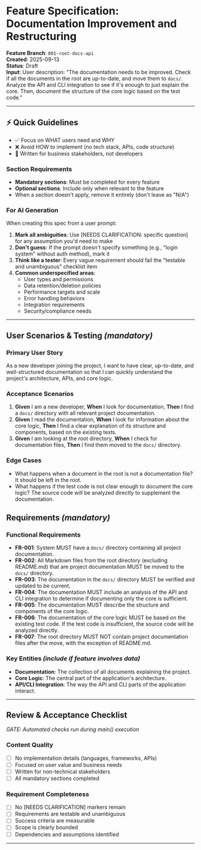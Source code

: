 # Feature Specification: Documentation Improvement and Restructuring

**Feature Branch**: `001-root-docs-api`  
**Created**: 2025-09-13  
**Status**: Draft  
**Input**: User description: "The documentation needs to be improved. Check if all the documents in the root are up-to-date, and move them to `docs/`. Analyze the API and CLI integration to see if it's enough to just explain the core. Then, document the structure of the core logic based on the test code."

---

## ⚡ Quick Guidelines
- ✅ Focus on WHAT users need and WHY
- ❌ Avoid HOW to implement (no tech stack, APIs, code structure)
- 👥 Written for business stakeholders, not developers

### Section Requirements
- **Mandatory sections**: Must be completed for every feature
- **Optional sections**: Include only when relevant to the feature
- When a section doesn't apply, remove it entirely (don't leave as "N/A")

### For AI Generation
When creating this spec from a user prompt:
1. **Mark all ambiguities**: Use [NEEDS CLARIFICATION: specific question] for any assumption you'd need to make
2. **Don't guess**: If the prompt doesn't specify something (e.g., "login system" without auth method), mark it
3. **Think like a tester**: Every vague requirement should fail the "testable and unambiguous" checklist item
4. **Common underspecified areas**:
   - User types and permissions
   - Data retention/deletion policies  
   - Performance targets and scale
   - Error handling behaviors
   - Integration requirements
   - Security/compliance needs

---

## User Scenarios & Testing *(mandatory)*

### Primary User Story
As a new developer joining the project, I want to have clear, up-to-date, and well-structured documentation so that I can quickly understand the project's architecture, APIs, and core logic.

### Acceptance Scenarios
1. **Given** I am a new developer, **When** I look for documentation, **Then** I find a `docs/` directory with all relevant project documentation.
2. **Given** I read the documentation, **When** I look for information about the core logic, **Then** I find a clear explanation of its structure and components, based on the existing tests.
3. **Given** I am looking at the root directory, **When** I check for documentation files, **Then** I find them moved to the `docs/` directory.

### Edge Cases
- What happens when a document in the root is not a documentation file? It should be left in the root.
- What happens if the test code is not clear enough to document the core logic? The source code will be analyzed directly to supplement the documentation.

## Requirements *(mandatory)*

### Functional Requirements
- **FR-001**: System MUST have a `docs/` directory containing all project documentation.
- **FR-002**: All Markdown files from the root directory (excluding README.md) that are project documentation MUST be moved to the `docs/` directory.
- **FR-003**: The documentation in the `docs/` directory MUST be verified and updated to be current.
- **FR-004**: The documentation MUST include an analysis of the API and CLI integration to determine if documenting only the core is sufficient.
- **FR-005**: The documentation MUST describe the structure and components of the core logic.
- **FR-006**: The documentation of the core logic MUST be based on the existing test code. If the test code is insufficient, the source code will be analyzed directly.
- **FR-007**: The root directory MUST NOT contain project documentation files after the move, with the exception of README.md.

### Key Entities *(include if feature involves data)*
- **Documentation**: The collection of all documents explaining the project.
- **Core Logic**: The central part of the application's architecture.
- **API/CLI Integration**: The way the API and CLI parts of the application interact.

---

## Review & Acceptance Checklist
*GATE: Automated checks run during main() execution*

### Content Quality
- [ ] No implementation details (languages, frameworks, APIs)
- [ ] Focused on user value and business needs
- [ ] Written for non-technical stakeholders
- [ ] All mandatory sections completed

### Requirement Completeness
- [ ] No [NEEDS CLARIFICATION] markers remain
- [ ] Requirements are testable and unambiguous  
- [ ] Success criteria are measurable
- [ ] Scope is clearly bounded
- [ ] Dependencies and assumptions identified

---